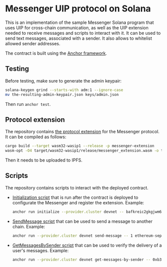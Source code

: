 # Messenger UIP protocol on Solana

This is an implementation of the sample Messenger Solana program that uses UIP
for cross-chain communication, as well as the UIP extension needed to receive
messages and scripts to interact with it. It can be used to send text messages,
associated with a sender. It also allows to whitelist allowed sender addresses.

The contract is built using the
[Anchor framework](https://www.anchor-lang.com/).

## Testing

Before testing, make sure to generate the admin keypair:

```sh
solana-keygen grind --starts-with adm:1 --ignore-case
mv the-resulting-admin-keypair.json keys/admin.json
```

Then run `anchor test`.

## Protocol extension

The repository contains
[the protocol extension](./extensions/messenger-extension) for the Messenger
protocol. It can be compiled as follows:

```sh
cargo build --target wasm32-wasip1 --release -p messenger-extension
wasm-opt -O4 target/wasm32-wasip1/release/messenger_extension.wasm -o target/wasm32-wasip1/release/messenger_extension-optimized.wasm
```

Then it needs to be uploaded to IPFS.

## Scripts

The repository contains scripts to interact with the deployed contract.

* [Initialization script](./scripts/initialize.ts) that is run after
the contract is deployed to configurate the Messenger and register the
extension. Example:
  ```sh
  anchor run initialize --provider.cluster devnet -- bafkreic2gkgjwm6ypjxtyixmdyzvreho36n76ncykkmrth66vtddstbzs4
  ```
* [SendMessage script](./scripts/sendMessage.ts) that can be used to
send a message to another chain. Example:
  ```sh
  anchor run --provider.cluster devnet send-message -- 1 ethereum-sepolia 100 100000 "Hi from Solana!"
  ```
* [GetMessagesBySender script](./scripts/getMessagesBySender.ts) that
can be used to verify the delivery of a user's messages. Example:
  ```sh
  anchor run --provider.cluster devnet get-messages-by-sender -- 0xb3b029c49ea026bacc0901a071cf8fd0d5bde9af
  ```
